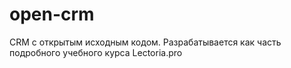 # open-crm
CRM с открытым исходным кодом. Разрабатывается как часть подробного учебного курса Lectoria.pro
